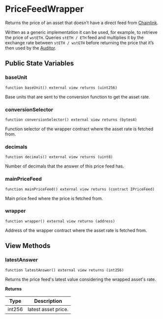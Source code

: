 # PriceFeedWrapper

Returns the price of an asset that doesn’t have a direct feed from [Chainlink](https://docs.chain.link/docs/data-feeds/price-feeds/addresses/).

Written as a generic implementation it can be used, for example, to retrieve the price of `wstETH`. Queries `stETH / ETH` feed and multiplies it by the exchange rate between `stETH / wstETH` before returning the price that it’s then used by the [Auditor](auditor.md).

## Public State Variables

### baseUnit

```solidity
function baseUnit() external view returns (uint256)
```

Base units that are sent to the conversion function to get the asset rate.

### conversionSelector

```solidity
function conversionSelector() external view returns (bytes4)
```

Function selector of the wrapper contract where the asset rate is fetched from.

### decimals

```solidity
function decimals() external view returns (uint8)
```

Number of decimals that the answer of this price feed has.

### mainPriceFeed

```solidity
function mainPriceFeed() external view returns (contract IPriceFeed)
```

Main price feed where the price is fetched from.

### wrapper

```solidity
function wrapper() external view returns (address)
```

Address of the wrapper contract where the asset rate is fetched from.

## View Methods

### latestAnswer

```solidity
function latestAnswer() external view returns (int256)
```

Returns the price feed's latest value considering the wrapped asset's rate.

**Returns**

| Type   | Description         |
| ------ | ------------------- |
| int256 | latest asset price. |
